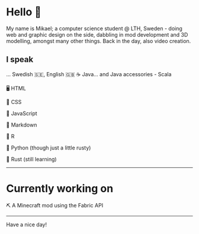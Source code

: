 # Hello 👋

My name is Mikael; a computer science student @ LTH, Sweden - doing web and graphic design on the side, dabbling in mod development and 3D modelling, amongst many other things. Back in the day, also video creation.

## I speak
... Swedish 🇸🇪, English 🇬🇧
☕ Java...  and Java accessories 
    - Scala

🖥️ HTML

👔 CSS

🤖 JavaScript

📃 Markdown

🟰 R

🐍 Python (though just a little rusty)

🦀 Rust (still learning)

---
# Currently working on

⛏️ A Minecraft mod using the Fabric API

---
Have a nice day!
